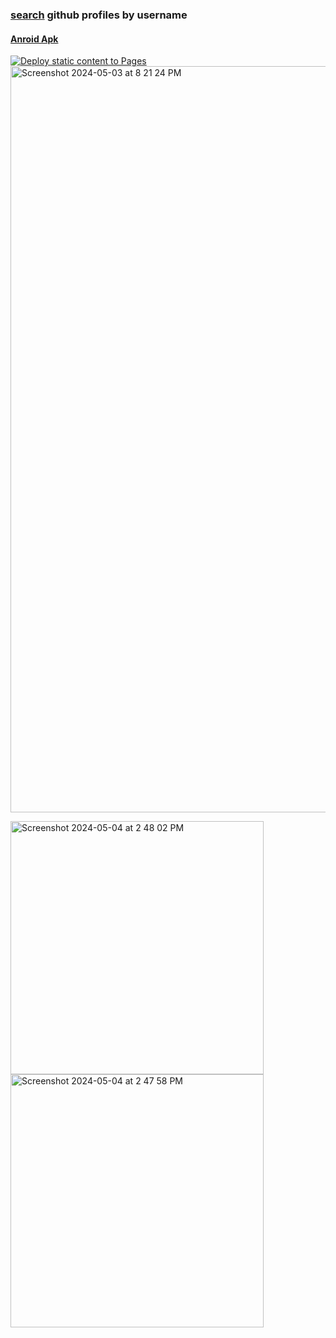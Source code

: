 ### <a href="https://git-profiles-api.vercel.app">search</a>&nbsp;github profiles by username
#### <a href="https://github.com/sudo-self/user-repos/blob/main/user-repos.apk">Anroid Apk</a>
[![Deploy static content to Pages](https://github.com/sudo-self/github-profiles/actions/workflows/static.yml/badge.svg)](https://github.com/sudo-self/github-profiles/actions/workflows/static.yml)
<img width="1194" alt="Screenshot 2024-05-03 at 8 21 24 PM" src="https://github.com/sudo-self/github-profiles/assets/119916323/b5529c5e-0d9e-42ec-bdc9-c35a50935581">

<img width="405" alt="Screenshot 2024-05-04 at 2 48 02 PM" src="https://github.com/sudo-self/user-repos/assets/119916323/abc82d0f-a93f-4fb1-9cac-15593f04e773">
<img width="405" alt="Screenshot 2024-05-04 at 2 47 58 PM" src="https://github.com/sudo-self/user-repos/assets/119916323/5e4c97a7-a58c-43d6-a3f0-8500c7785c54">



